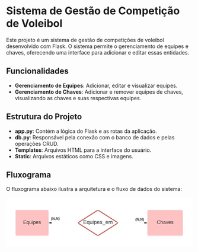 # Sistema de Gestão de Competição de Voleibol

Este projeto é um sistema de gestão de competições de voleibol desenvolvido com Flask. O sistema permite o gerenciamento de equipes e chaves, oferecendo uma interface para adicionar e editar essas entidades.

## Funcionalidades

- **Gerenciamento de Equipes**: Adicionar, editar e visualizar equipes.
- **Gerenciamento de Chaves**: Adicionar e remover equipes de chaves, visualizando as chaves e suas respectivas equipes.

## Estrutura do Projeto

- **app.py**: Contém a lógica do Flask e as rotas da aplicação.
- **db.py**: Responsável pela conexão com o banco de dados e pelas operações CRUD.
- **Templates**: Arquivos HTML para a interface do usuário.
- **Static**: Arquivos estáticos como CSS e imagens.

## Fluxograma

O fluxograma abaixo ilustra a arquitetura e o fluxo de dados do sistema:

![Fluxograma](static/fluxograma.jpeg)
